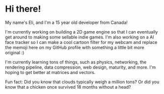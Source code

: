 # Hi there!

My name's Eli, and I'm a 15 year old developer from Canada!

I'm currently working on building a 2D game engine so that I can eventually get around to making some sellable indie games.  I'm also working on a AI face tracker so I can make a cool cartoon filter for my webcam and replace the memoji here on my GitHub profile with something a little bit more original :)

I'm currently learning tons of things, such as physics, networking, the rendering pipeline, data compression, web design, maturity, and more.  I'm hoping to get better at matrices and vectors.

Fun fact: Did you know that clouds typically weigh a million tons?  Or did you know that a chicken once survived 18 months without a head?

<!--
- 🔭 I’m currently working on ...
- 🌱 I’m currently learning ...
- 👯 I’m looking to collaborate on ...
- 🤔 I’m looking for help with ...
- 💬 Ask me about ...
- 📫 How to reach me: ...
- 😄 Pronouns: ...
- ⚡ Fun fact: ...
-->

